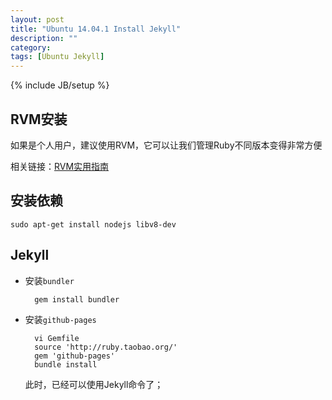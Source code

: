 ```yaml
---
layout: post
title: "Ubuntu 14.04.1 Install Jekyll"
description: ""
category: 
tags: [Ubuntu Jekyll]
---
```

{% include JB/setup %}

## RVM安装

如果是个人用户，建议使用RVM，它可以让我们管理Ruby不同版本变得非常方便

相关链接：[RVM实用指南](https://ruby-china.org/wiki/rvm-guide)

## 安装依赖

    sudo apt-get install nodejs libv8-dev

## Jekyll

- 安装`bundler`

        gem install bundler

- 安装`github-pages`

        vi Gemfile
        source 'http://ruby.taobao.org/'
        gem 'github-pages'
        bundle install

	此时，已经可以使用Jekyll命令了；

